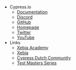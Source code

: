 * Cypress.io
  * [Documentation](https://docs.cypress.io/)
  * [Discord](https://discord.com/invite/cypress)
  * [GitHub](https://github.com/cypress-io/cypress)
  * [Homepage](https://cypress.io/)
  * [Twitter](https://twitter.com/Cypress_io)
  * [YouTube](https://www.youtube.com/channel/UC-EOsTo2l2x39e4JmSaWNRQ/videos)
* Links
  * [Xebia Academy](https://training.xebia.com/)
  * [Xebia](https://www.xebia.com/)
  * [Cypress Dutch Community](https://www.meetup.com/nl-NL/cypress-meetup-group-netherlands)
  * [Test Masters Series](https://www.meetup.com/Test-Masters-Series/)
